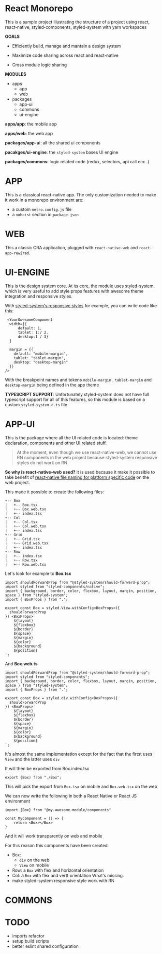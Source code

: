 
# React Monorepo

  

This is a sample project illustrating the structure of a project using react, react-native, styled-components, styled-system with yarn workspaces

  

**GOALS**

- Efficiently build, manage and mantain a design system

- Maximize code sharing across react and react-native

- Cross module logic sharing

  

**MODULES**

 - apps
	 - app
	 - web
 - packages
	 - app-ui
	 - commons
	 - ui-engine

  
**apps/app**: the mobile app

**apps/web**: the web app

**packages/app-ui**: all the shared ui components

**pacakges/ui-engine**: the `styled-system` bases UI engine

**packages/commons**: logic related code (redux, selectors, api call ecc..)

  
  

# APP

  

This is a classical react-native app. The only customization needed to make it work in a monorepo environment are:

 - a custom  `metro.config.js`  file
 - a `nohoist` section in `package.json`
  

# WEB

  This a classic CRA application, plugged with `react-native-web` and `react-app-rewired`.
 

# UI-ENGINE

This is the design system core.
At its core, the module uses styled-system, which is very useful to add style props features with awesome theme integration and responsive styles.

With [styled-system's responsive styles](https://styled-system.com/responsive-styles#using-objects) for example, you can write code like this:

     <YourOwesomeComponent 
      width={{
          default: 1,
          tablet: 1:/ 2,
          desktop:1 / 3}
      }
    
      margin = {{
        default: "mobile-margin",
        tablet: "tablet-margin",
        desktop: "desktop-margin"
      }}
    />

With the breakpoint names and  tokens `mobile-margin` , `tablet-margin` and `desktop-margin` being defined in the app theme

**TYPESCRIPT SUPPORT**: Unfortunately styled-system does not have full typescript support for all of this features, so this module is based on a custom `styled-system.d.ts` file

# APP-UI

This is the package where all the UI related code is located: theme declaration, components and other UI related stuff.

> At the moment, even though we use react-native-web, we cannot use RN
> components in the web project because styled-system responsive styles
> do not work on RN.

**So why is react-native-web used?**
It is used because it make it possible to take benefit of [react-native file naming for platform specific code](https://reactnative.dev/docs/platform-specific-code#native-specific-extensions-ie-sharing-code-with-nodejs-and-web) on the web project.

This made it possible to create the following files:
```
+-- Box
|   +-- Box.tsx
|   +-- Box.web.tsx
|   +-- index.tsx
+-- Col
|   +-- Col.tsx
|   +-- Col.web.tsx
|   +-- index.tsx
+-- Grid
|   +-- Grid.tsx
|   +-- Grid.web.tsx
|   +-- index.tsx
+-- Row
|   +-- index.tsx
|   +-- Row.tsx
|   +-- Row.web.tsx
```
Let's look for example to **Box.tsx**

    import shouldForwardProp from "@styled-system/should-forward-prop";
    import styled from "styled-components/native";
    import { background, border, color, flexbox, layout, margin, position, space } from "styled-system";
    import { BoxProps } from ".";
    
    export const Box = styled.View.withConfig<BoxProps>({
      shouldForwardProp
    }) <BoxProps>`
        ${layout}
        ${flexbox}
        ${border}
        ${space}
        ${margin}
        ${color}
        ${background}
        ${position}
    `;



And **Box.web.ts**


    import shouldForwardProp from "@styled-system/should-forward-prop";
    import styled from "styled-components";
    import { background, border, color, flexbox, layout, margin, position, space } from "styled-system";
    import { BoxProps } from ".";
    
    export const Box = styled.div.withConfig<BoxProps>({
      shouldForwardProp
    }) <BoxProps>`
        ${layout}
        ${flexbox}
        ${border}
        ${space}
        ${margin}
        ${color}
        ${background}
        ${position}
    `;
It's almost the same implementation except for the fact that the firtst uses `View` and the latter uses `div`

It will then be exported from Box.index.tsx

    export {Box) from "./Box";

This will pick the export from `Box.tsx` on mobile and `Box.web.tsx` on the web

We can now write the following in both a React Native or React JS environment

    import {Box} from "@my-awesome-module/components"
    
    const MyComponent = () => {
        return <Box></Box>
    }

And it will work transparently on web and mobile

For this reason this components have been created:
- Box: 
	- `div` on the web
	- `View` on mobile
- Row: a `Box` with flex and horizontal orientation
- Col: a `Box` with flex and vertt orientation
What's missing:
- make styled-system responsive style work with RN


# COMMONS

  

# TODO
- imports refactor
- setup build scripts
- better eslint shared configuration

  



